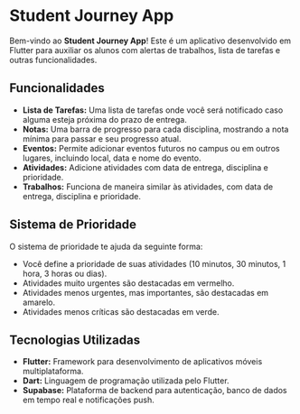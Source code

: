 # Student Journey App

Bem-vindo ao **Student Journey App**! Este é um aplicativo desenvolvido em Flutter para auxiliar os alunos com alertas de trabalhos, lista de tarefas e outras funcionalidades.

## Funcionalidades

- **Lista de Tarefas:** Uma lista de tarefas onde você será notificado caso alguma esteja próxima do prazo de entrega.
- **Notas:** Uma barra de progresso para cada disciplina, mostrando a nota mínima para passar e seu progresso atual.
- **Eventos:** Permite adicionar eventos futuros no campus ou em outros lugares, incluindo local, data e nome do evento.
- **Atividades:** Adicione atividades com data de entrega, disciplina e prioridade.
- **Trabalhos:** Funciona de maneira similar às atividades, com data de entrega, disciplina e prioridade.

## Sistema de Prioridade

O sistema de prioridade te ajuda da seguinte forma:
- Você define a prioridade de suas atividades (10 minutos, 30 minutos, 1 hora, 3 horas ou dias).
- Atividades muito urgentes são destacadas em vermelho.
- Atividades menos urgentes, mas importantes, são destacadas em amarelo.
- Atividades menos críticas são destacadas em verde.

## Tecnologias Utilizadas

- **Flutter:** Framework para desenvolvimento de aplicativos móveis multiplataforma.
- **Dart:** Linguagem de programação utilizada pelo Flutter.
- **Supabase:** Plataforma de backend para autenticação, banco de dados em tempo real e notificações push.